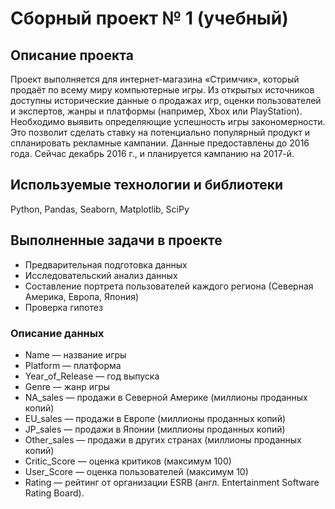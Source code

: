 # Сборный проект № 1 (учебный)

## Описание проекта
Проект выполняется для интернет-магазина «Стримчик», который продаёт по всему миру компьютерные игры. Из открытых источников доступны исторические данные о продажах игр, оценки пользователей и экспертов, жанры и платформы (например, Xbox или PlayStation). Необходимо выявить определяющие успешность игры закономерности. Это позволит сделать ставку на потенциально популярный продукт и спланировать рекламные кампании.
Данные предоставлены до 2016 года. Сейчас декабрь 2016 г., и планируется кампанию на 2017-й. 

## Используемые технологии и библиотеки
Python, Pandas, Seaborn, Matplotlib, SciPy

## Выполненные задачи в проекте
- Предварительная подготовка данных
- Исследовательский анализ данных
- Составление портрета пользователей каждого региона (Северная Америка, Европа, Япония)
- Проверка гипотез

### Описание данных
- Name — название игры
- Platform — платформа
- Year_of_Release — год выпуска
- Genre — жанр игры
- NA_sales — продажи в Северной Америке (миллионы проданных копий)
- EU_sales — продажи в Европе (миллионы проданных копий)
- JP_sales — продажи в Японии (миллионы проданных копий)
- Other_sales — продажи в других странах (миллионы проданных копий)
- Critic_Score — оценка критиков (максимум 100)
- User_Score — оценка пользователей (максимум 10)
- Rating — рейтинг от организации ESRB (англ. Entertainment Software Rating Board).